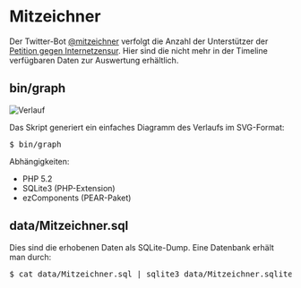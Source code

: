 # Mitzeichner #

Der Twitter-Bot [@mitzeichner](http://twitter.com/Mitzeichner) verfolgt die Anzahl der Unterstützer der [Petition gegen Internetzensur](https://epetitionen.bundestag.de/index.php?action=petition%3bsa=details%3bpetition=3860). Hier sind die nicht mehr in der Timeline verfügbaren Daten zur Auswertung erhältlich.

## bin/graph ##

![Verlauf](http://cloud.github.com/downloads/rbq/mitzeichner/Mitzeichner.png "Verlauf")

Das Skript generiert ein einfaches Diagramm des Verlaufs im SVG-Format:

<pre>$ bin/graph</pre>

Abhängigkeiten:

* PHP 5.2
* SQLite3 (PHP-Extension)
* ezComponents (PEAR-Paket)

## data/Mitzeichner.sql ##

Dies sind die erhobenen Daten als SQLite-Dump. Eine Datenbank erhält man durch:

<pre>$ cat data/Mitzeichner.sql | sqlite3 data/Mitzeichner.sqlite</pre>
